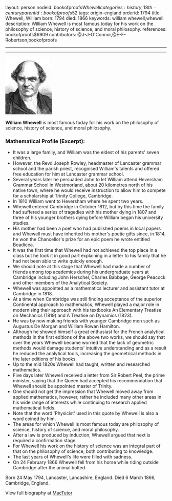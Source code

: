 layout: person
nodeid: bookofproofs$Whewell
categories: history,18th-century
parentid: bookofproofs$52
tags: origin-england
orderid: 1794
title: Whewell, William
born: 1794
died: 1866
keywords: william whewell,whewell
description: William Whewell is most famous today for his work on the philosophy of science, history of science, and moral philosophy.
references: bookofproofs$6909
contributors: @J-J-O'Connor,@E-F-Robertson,bookofproofs

---



---

![Whewell.jpg](https://github.com/bookofproofs/bookofproofs.github.io/blob/main/_sources/_assets/images/portraits/Whewell.jpg?raw=true)

**William Whewell** is most famous today for his work on the philosophy of science, history of science, and moral philosophy.

### Mathematical Profile (Excerpt):
* It was a large family, and William was the eldest of his parents' seven children.
* However, the Revd Joseph Rowley, headmaster of Lancaster grammar school and the parish priest, recognised William's talents and offered free education for him at Lancaster grammar school.
* Several years later he persuaded John to let William attend Heversham Grammar School in Westmorland, about 20 kilometres north of his native town, where he would receive instruction to allow him to compete for a scholarship at Trinity College, Cambridge.
* In 1810 William went to Heversham where he spent two years.
* Whewell entered Cambridge in October 1812, but by this time the family had suffered a series of tragedies with his mother dying in 1807 and three of his younger brothers dying before William began his university studies.
* His mother had been a poet who had published poems in local papers and Whewell must have inherited his mother's poetic gifts since, in 1814, he won the Chancellor's prize for an epic poem he wrote entitled Boadicea.
* It was the first time that Whewell had not achieved the top place in a class but he took it in good part explaining in a letter to his family that he had not been able to write quickly enough.
* We should note at this stage that Whewell had made a number of friends among top academics during his undergraduate years at Cambridge including John Herschel, Charles Babbage, George Peacock and other members of the Analytical Society.
* Whewell was appointed as a mathematics lecturer and assistant tutor at Cambridge in 1818.
* At a time when Cambridge was still finding acceptance of the superior Continental approach to mathematics, Whewell played a major role in modernising their approach with his textbooks An Elementary Treatise on Mechanics (1819) and A Treatise on Dynamics (1823).
* He was by now making friends with younger Cambridge men such as Augustus De Morgan and William Rowan Hamilton.
* Although he showed himself a great enthusiast for the French analytical methods in the first editions of the above two works, we should say that over the years Whewell became worried that the lack of geometric methods would damage students' intuitive understanding and as a result he reduced the analytical tools, increasing the geometrical methods in the later editions of his books.
* Up to the mid 1820s Whewell had taught, written and researched mathematics.
* Five days later Whewell received a letter from Sir Robert Peel, the prime minister, saying that the Queen had accepted his recommendation that Whewell should be appointed master of Trinity.
* One should not get the impression that Whewell moved away from applied mathematics, however, rather he included many other areas in his wide range of interests while continuing to research applied mathematical fields.
* Note that the word 'Physicist' used in this quote by Whewell is also a word coined by him.
* The areas for which Whewell is most famous today are philosophy of science, history of science, and moral philosophy.
* After a law is produced by induction, Whewell argued that next is required a confirmation stage.
* For Whewell his work on the history of science was an integral part of that on the philosophy of science, both contributing to knowledge.
* The last years of Whewell's life were filled with sadness.
* On 24 February 1866 Whewell fell from his horse while riding outside Cambridge after the animal bolted.

Born 24 May 1794, Lancaster, Lancashire, England. Died 6 March 1866, Cambridge, England.

View full biography at [MacTutor](https://mathshistory.st-andrews.ac.uk/Biographies/Whewell/)
